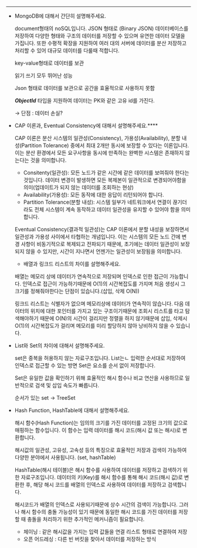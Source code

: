 ---

- MongoDB에 대해서 간단히 설명해주세요.
    
    document형태의 noSQL입니다. JSON 형태로 (Binary JSON) 데이터베이스를 저장하여 다양한 형태와 구조의 데이터를 저장할 수 있으며 유연한 데이터 모델을 가집니다. 또한 수평적 확장을 지원하여 여러 대의 서버에 데이터를 분산 저장하고 처리할 수 있어 대규모 데이터를 다룰때 적합니다.
    
    key-value형태로 데이터를 보관
    
    읽기 쓰기 모두 뛰어난 성능
    
    Json 형태로 데이터를 보관으로 공간을 효율적으로 사용하지 못함
    
    ***ObjectId*** 타입을 지원하여 데이터는 PK와 같은 고유 id를 가진다. 
    
    → 단점 : 데이터 손실? 
    

- CAP 이론과, Eventual Consistency에 대해서 설명해주세요.****
    
    CAP 이론은 분산 시스템의 일관성(Consistency), 가용성(Availability), 분할 내성(Partition Tolerance) 중에서 최대 2개만 동시에 보장할 수 있다는 이론입니다. 이는 분산 환경에서 모든 요구사항을 동시에 만족하는 완벽한 시스템은 존재하지 않는다는 것을 의미합니다.
    
    - Consitenty(일관성):  모든 노드가 같은 시간에 같은 데이터를 보여줘야 한다는 것입니다. 데이터 변경이 발생하면 모든 복제본이 일관적으로 변경되어야함을 의미(업데이트가 되지 않는 데이터를 조회하는 현상)
    - Availability(가용성): 모든 동작에 대한 응답이 리턴되어야 합니다.
    - Partition Tolerance(분할 내성): 시스템 일부가 네트워크에서 연결이 끊기더라도 전체 시스템이 계속 동작하고 데이터 일관성을 유지할 수 있어야 함을 의미합니다.
    
    Eventual Consistency(결과적 일관성)는 CAP 이론에서 분할 내성을 보장하면서 일관성과 가용성 사이에서 타협하는 개념입니다. 이는 시스템의 모든 노드 간에 변경 사항이 비동기적으로 복제되고 전파되기 때문에, 초기에는 데이터 일관성이 보장되지 않을 수 있지만, 시간이 지나면서 언젠가는 일관성이 보장됨을 의미합니다.
    
    - 배열과 링크드 리스트의 차이를 설명해주세요.
    
    배열는 메모리 상에 데이터가 연속적으로 저장되며 인덱스로 인한 접근이 가능합니다. 인덱스로 접근이 가능하기때문에 O(1)의 시간복잡도를 가지며 처음 생성시 그 크기를 정해줘야한다는 단점이 있습니다.(삽입, 삭제 O(N)) 
    
    링크드 리스트는 식별자가 없으며 메모리상에 데이터가 연속적이 않습니다. 다음 데이터의 위치에 대한 포인터를 가지고 있는 구조이기때문에 조회시 리스트를 타고 탐색해야하기 때문에 O(N)의 시간이 걸리지만 정렬을 하지 않기때문에 삽입, 삭제시 O(1)의 시간복잡도가 걸리며 메모리를 미리 할당하지 않아 낭비하지 않을 수 있습니다.
    

- List와 Set의 차이에 대해서 설명해주세요.
    
    set은 중복을 허용하지 않는 자료구조입니다. List는ㄴ 입력한 순서대로 저장하여 인덱스로 접근할 수 있는 방면 Set은 요소를 순서 없이 저장합니다.
    
    Set은 유일한 값을 확인하기 위해 효율적인 해시 함수나 비교 연산을 사용하므로 일반적으로 검색 및 삽입 속도가 빠릅니다. 
    
    순서가 있는 set → TreeSet
    

- Hash Function, HashTable에 대해서 설명해주세요.
    
    해시 함수(Hash Function)는 임의의 크기를 가진 데이터를 고정된 크기의 값으로 매핑하는 함수입니다. 이 함수는 입력 데이터를 해시 코드(해시 값 또는 해시)로 변환합니다.
    
    해시값의 일관성, 고유성, 고속성 등의 특징으로 효율적인 저장과 검색이 가능하여 다양한 분야에서 사용됩니다. (set, hashTable)
    
    HashTable(해시 테이블)은 해시 함수를 사용하여 데이터를 저장하고 검색하기 위한 자료구조입니다. 데이터의 키(Key)를 해시 함수를 통해 해시 코드(해시 값)로 변환한 후, 해당 해시 코드를 배열의 인덱스로 사용하여 데이터를 저장하고 검색합니다.
    
    해시코드가 배열의 인덱스로 사용되기때문에 상수 시간의 검색이 가능합니다. 그러나 해시 함수의 충돌 가능성이 있기 때문에 동일한 해시 코드를 가진 데이터를 저장할 때 충돌을 처리하기 위한 추가적인 메커니즘이 필요합니다.
    
    - 체이닝 : 같은 해시값을 가지는 입력 값들을 연결 리스트 형태로 연결하여 저장
    - 오픈 어드레싱 : 다른 빈 버킷을 찾아서 데이터를 저장하는 방식
